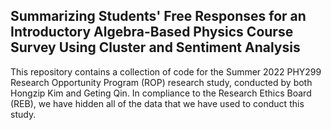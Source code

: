 ## Summarizing Students' Free Responses for an Introductory Algebra-Based Physics Course Survey Using Cluster and Sentiment Analysis
This repository contains a collection of code for the Summer 2022 PHY299 Research Opportunity Program (ROP) research study, conducted by both Hongzip Kim and Geting Qin.
In compliance to the Research Ethics Board (REB), we have hidden all of the data that we have used to conduct this study. 
